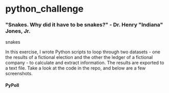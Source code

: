 # python_challenge
### "Snakes. Why did it have to be snakes?" - Dr. Henry "Indiana" Jones, Jr.



snakes



In this exercise, I wrote Python scripts to loop through two datasets - one the results of a fictional election and the other the ledger of a fictional company - to calculate and extract information. The results are exported to a text file. Take a look at the code in the repo, and below are a few screenshots. 


#### PyPoll
